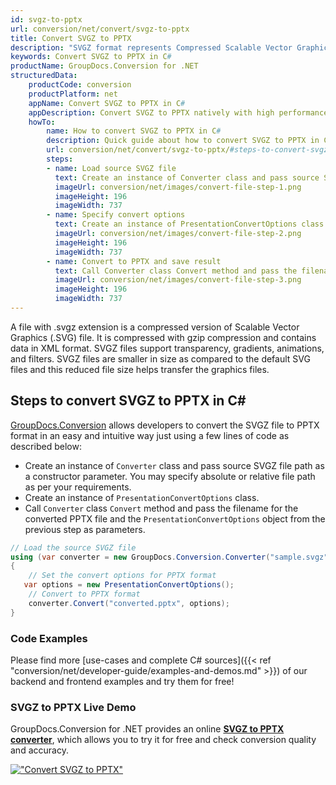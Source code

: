 ```yaml
---
id: svgz-to-pptx
url: conversion/net/convert/svgz-to-pptx
title: Convert SVGZ to PPTX
description: "SVGZ format represents Compressed Scalable Vector Graphics File with .svgz extension. Learn how to convert SVGZ to PPTX file programmatically in C# language using GroupDocs.Conversion for .NET library."
keywords: Convert SVGZ to PPTX in C#
productName: GroupDocs.Conversion for .NET
structuredData:
    productCode: conversion
    productPlatform: net
    appName: Convert SVGZ to PPTX in C#
    appDescription: Convert SVGZ to PPTX natively with high performance using C# language and server side GroupDocs.Conversion for .NET APIs, without the use of any software like Microsoft or Open Office.
    howTo:
        name: How to convert SVGZ to PPTX in C# 
        description: Quick guide about how to convert SVGZ to PPTX in C# with high performance and accuracy.
        url: conversion/net/convert/svgz-to-pptx/#steps-to-convert-svgz-to-pptx-in-c
        steps:
        - name: Load source SVGZ file 
          text: Create an instance of Converter class and pass source SVGZ file path as a constructor parameter. You may specify absolute or relative file path as per your requirements. 
          imageUrl: conversion/net/images/convert-file-step-1.png
          imageHeight: 196
          imageWidth: 737
        - name: Specify convert options 
          text: Create an instance of PresentationConvertOptions class.
          imageUrl: conversion/net/images/convert-file-step-2.png
          imageHeight: 196
          imageWidth: 737
        - name: Convert to PPTX and save result 
          text: Call Converter class Convert method and pass the filename for the converted HTML file and the PresentationConvertOptions object from the previous step as parameters.
          imageUrl: conversion/net/images/convert-file-step-3.png
          imageHeight: 196
          imageWidth: 737
---
```


A file with .svgz extension is a compressed version of Scalable Vector Graphics (.SVG) file. It is compressed with gzip compression and contains data in XML format. SVGZ files support transparency, gradients, animations, and filters. SVGZ files are smaller in size as compared to the default SVG files and this reduced file size helps transfer the graphics files.

## Steps to convert SVGZ to PPTX in C#

[GroupDocs.Conversion](https://products.groupdocs.com/conversion/net) allows developers to convert the SVGZ file to PPTX format in an easy and intuitive way just using a few lines of code as described below:

* Create an instance of `Converter` class and pass source SVGZ file path as a constructor parameter. You may specify absolute or relative file path as per your requirements. 
* Create an instance of `PresentationConvertOptions` class.
* Call `Converter` class `Convert` method and pass the filename for the converted PPTX file and the `PresentationConvertOptions` object from the previous step as parameters.

```csharp
// Load the source SVGZ file
using (var converter = new GroupDocs.Conversion.Converter("sample.svgz"))
{
    // Set the convert options for PPTX format
   var options = new PresentationConvertOptions();
    // Convert to PPTX format
    converter.Convert("converted.pptx", options);
}
```

### Code Examples

Please find more [use-cases and complete C# sources]({{< ref "conversion/net/developer-guide/examples-and-demos.md" >}}) of our backend and frontend examples and try them for free!

### SVGZ to PPTX Live Demo

GroupDocs.Conversion for .NET provides an online [**SVGZ to PPTX converter**](https://products.groupdocs.app/conversion/svgz-to-pptx), which allows you to try it for free and check conversion quality and accuracy.

[!["Convert SVGZ to PPTX"](conversion/net/images/convert-to-pptx/convert-svgz-to-pptx.png)](https://products.groupdocs.app/conversion/svgz-to-pptx)